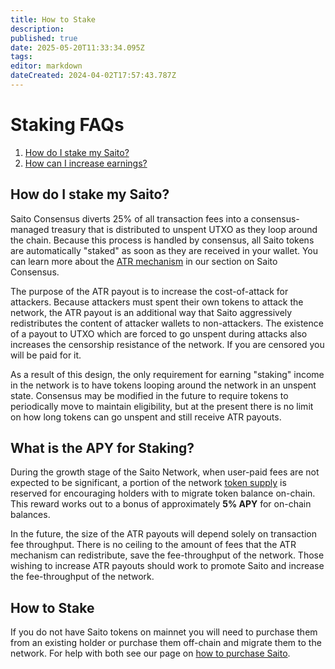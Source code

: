 ```yaml
---
title: How to Stake
description: 
published: true
date: 2025-05-20T11:33:34.095Z
tags: 
editor: markdown
dateCreated: 2024-04-02T17:57:43.787Z
---
```


# Staking FAQs

<ol>
  <li> <a href="staking"> How do I stake my Saito? </a></li>
  <li> <a href="bonus"> How can I increase earnings? </a></li>
</ol>

## <div id="staking"> How do I stake my Saito?</div>

Saito Consensus diverts 25% of all transaction fees into a consensus-managed treasury that is distributed to unspent UTXO as they loop around the chain. Because this process is handled by consensus, all Saito tokens are automatically "staked" as soon as they are received in your wallet. You can learn more about the [ATR mechanism](/consensus) in our section on Saito Consensus.

The purpose of the ATR payout is to increase the cost-of-attack for attackers. Because attackers must spent their own tokens to attack the network, the ATR payout is an additional way that Saito aggressively redistributes the content of attacker wallets to non-attackers. The existence of a payout to UTXO which are forced to go unspent during attacks also increases the censorship resistance of the network. If you are censored you will be paid for it.

As a result of this design, the only requirement for earning "staking" income in the network is to have tokens looping around the network in an unspent state. Consensus may be modified in the future to require tokens to periodically move to maintain eligibility, but at the present there is no limit on how long tokens can go unspent and still receive ATR payouts.

## <div id="bonus"> What is the APY for Staking? </div>

During the growth stage of the Saito Network, when user-paid fees are not expected to be significant, a portion of the network [token supply](https://wiki.saito.io/en/tokenomics) is reserved for encouraging holders with to migrate token balance on-chain. This reward works out to a bonus of approximately **5% APY** for on-chain balances.

In the future, the size of the ATR payouts will depend solely on transaction fee throughput. There is no ceiling to the amount of fees that the ATR mechanism can redistribute, save the fee-throughput of the network. Those wishing to increase ATR payouts should work to promote Saito and increase the fee-throughput of the network.

## <div id="how"> How to Stake </div>

If you do not have Saito tokens on mainnet you will need to purchase them from an existing holder or purchase them off-chain and migrate them to the network. For help with both see our page on [how to purchase Saito](/tokenomics).